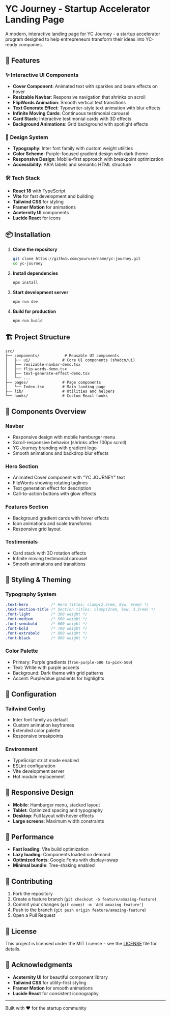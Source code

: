 # YC Journey - Startup Accelerator Landing Page

A modern, interactive landing page for YC Journey - a startup accelerator program designed to help entrepreneurs transform their ideas into YC-ready companies.

## 🚀 Features

### ✨ **Interactive UI Components**
- **Cover Component**: Animated text with sparkles and beam effects on hover
- **Resizable Navbar**: Responsive navigation that shrinks on scroll
- **FlipWords Animation**: Smooth vertical text transitions
- **Text Generate Effect**: Typewriter-style text animation with blur effects
- **Infinite Moving Cards**: Continuous testimonial carousel
- **Card Stack**: Interactive testimonial cards with 3D effects
- **Background Animations**: Grid background with spotlight effects

### 🎨 **Design System**
- **Typography**: Inter font family with custom weight utilities
- **Color Scheme**: Purple-focused gradient design with dark theme
- **Responsive Design**: Mobile-first approach with breakpoint optimization
- **Accessibility**: ARIA labels and semantic HTML structure

### 🛠️ **Tech Stack**
- **React 18** with TypeScript
- **Vite** for fast development and building
- **Tailwind CSS** for styling
- **Framer Motion** for animations
- **Aceternity UI** components
- **Lucide React** for icons

## 📦 Installation

1. **Clone the repository**
   ```bash
   git clone https://github.com/yourusername/yc-journey.git
   cd yc-journey
   ```

2. **Install dependencies**
   ```bash
   npm install
   ```

3. **Start development server**
   ```bash
   npm run dev
   ```

4. **Build for production**
   ```bash
   npm run build
   ```

## 🏗️ Project Structure

```
src/
├── components/           # Reusable UI components
│   ├── ui/              # Core UI components (shadcn/ui)
│   ├── resizable-navbar-demo.tsx
│   ├── flip-words-demo.tsx
│   ├── text-generate-effect-demo.tsx
│   └── ...
├── pages/               # Page components
│   └── Index.tsx        # Main landing page
├── lib/                 # Utilities and helpers
└── hooks/               # Custom React hooks
```

## 🎯 Components Overview

### **Navbar**
- Responsive design with mobile hamburger menu
- Scroll-responsive behavior (shrinks after 100px scroll)
- YC Journey branding with gradient logo
- Smooth animations and backdrop blur effects

### **Hero Section**
- Animated Cover component with "YC JOURNEY" text
- FlipWords showing rotating taglines
- Text generation effect for description
- Call-to-action buttons with glow effects

### **Features Section**
- Background gradient cards with hover effects
- Icon animations and scale transforms
- Responsive grid layout

### **Testimonials**
- Card stack with 3D rotation effects
- Infinite moving testimonial carousel
- Smooth animations and transitions

## 🎨 Styling & Theming

### **Typography System**
```css
.text-hero          /* Hero titles: clamp(2.5rem, 8vw, 6rem) */
.text-section-title /* Section titles: clamp(2rem, 5vw, 3.5rem) */
.font-light         /* 300 weight */
.font-medium        /* 500 weight */
.font-semibold      /* 600 weight */
.font-bold          /* 700 weight */
.font-extrabold     /* 800 weight */
.font-black         /* 900 weight */
```

### **Color Palette**
- Primary: Purple gradients (`from-purple-500 to-pink-500`)
- Text: White with purple accents
- Background: Dark theme with grid patterns
- Accent: Purple/blue gradients for highlights

## 🔧 Configuration

### **Tailwind Config**
- Inter font family as default
- Custom animation keyframes
- Extended color palette
- Responsive breakpoints

### **Environment**
- TypeScript strict mode enabled
- ESLint configuration
- Vite development server
- Hot module replacement

## 📱 Responsive Design

- **Mobile**: Hamburger menu, stacked layout
- **Tablet**: Optimized spacing and typography
- **Desktop**: Full layout with hover effects
- **Large screens**: Maximum width constraints

## 🚀 Performance

- **Fast loading**: Vite build optimization
- **Lazy loading**: Components loaded on demand
- **Optimized fonts**: Google Fonts with display=swap
- **Minimal bundle**: Tree-shaking enabled

## 🤝 Contributing

1. Fork the repository
2. Create a feature branch (`git checkout -b feature/amazing-feature`)
3. Commit your changes (`git commit -m 'Add amazing feature'`)
4. Push to the branch (`git push origin feature/amazing-feature`)
5. Open a Pull Request

## 📄 License

This project is licensed under the MIT License - see the [LICENSE](LICENSE) file for details.

## 🎉 Acknowledgments

- **Aceternity UI** for beautiful component library
- **Tailwind CSS** for utility-first styling
- **Framer Motion** for smooth animations
- **Lucide React** for consistent iconography

---

Built with ❤️ for the startup community
